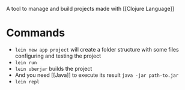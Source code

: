 A tool to manage and build projects made with [[Clojure Language]]

# Commands

- `lein new app project` will create a folder structure with some files configuring and testing the project
- `lein run`
- `lein uberjar` builds the project
- And you need [[Java]] to execute its result `java -jar path-to.jar`
- `lein repl`